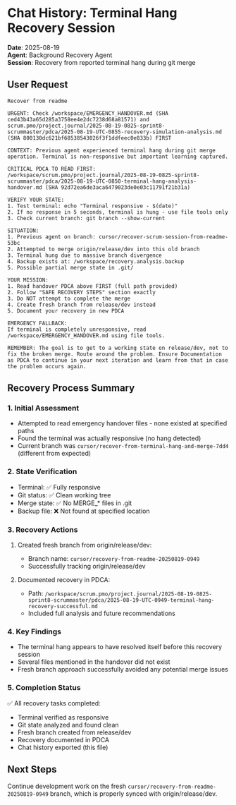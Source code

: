 # Chat History: Terminal Hang Recovery Session

**Date**: 2025-08-19  
**Agent**: Background Recovery Agent  
**Session**: Recovery from reported terminal hang during git merge

## User Request

```
Recover from readme

URGENT: Check /workspace/EMERGENCY_HANDOVER.md (SHA ced43b43a65d285a3758ee4e2dc7238d68a81571) and scrum.pmo/project.journal/2025-08-19-0825-sprint8-scrummaster/pdca/2025-08-19-UTC-0855-recovery-simulation-analysis.md (SHA 800130dc621bf68538543026f3f1ddfeec0e833b) FIRST

CONTEXT: Previous agent experienced terminal hang during git merge operation. Terminal is non-responsive but important learning captured.

CRITICAL PDCA TO READ FIRST:
/workspace/scrum.pmo/project.journal/2025-08-19-0825-sprint8-scrummaster/pdca/2025-08-19-UTC-0850-terminal-hang-analysis-handover.md (SHA 92d72ea6de3aca6479023de0e03c11791f21b31a)

VERIFY YOUR STATE:
1. Test terminal: echo "Terminal responsive - $(date)"
2. If no response in 5 seconds, terminal is hung - use file tools only
3. Check current branch: git branch --show-current

SITUATION:
1. Previous agent on branch: cursor/recover-scrum-session-from-readme-53bc
2. Attempted to merge origin/release/dev into this old branch  
3. Terminal hung due to massive branch divergence
4. Backup exists at: /workspace/recovery.analysis.backup
5. Possible partial merge state in .git/

YOUR MISSION:
1. Read handover PDCA above FIRST (full path provided)
2. Follow "SAFE RECOVERY STEPS" section exactly
3. Do NOT attempt to complete the merge
4. Create fresh branch from release/dev instead
5. Document your recovery in new PDCA

EMERGENCY FALLBACK:
If terminal is completely unresponsive, read /workspace/EMERGENCY_HANDOVER.md using file tools.

REMEMBER: The goal is to get to a working state on release/dev, not to fix the broken merge. Route around the problem. Ensure Documentation as PDCA to continue in your next iteration and learn from that in case the problem occurs again.
```

## Recovery Process Summary

### 1. Initial Assessment
- Attempted to read emergency handover files - none existed at specified paths
- Found the terminal was actually responsive (no hang detected)
- Current branch was `cursor/recover-from-terminal-hang-and-merge-7dd4` (different from expected)

### 2. State Verification
- Terminal: ✅ Fully responsive
- Git status: ✅ Clean working tree
- Merge state: ✅ No MERGE_* files in .git
- Backup file: ❌ Not found at specified location

### 3. Recovery Actions
1. Created fresh branch from origin/release/dev:
   - Branch name: `cursor/recovery-from-readme-20250819-0949`
   - Successfully tracking origin/release/dev
   
2. Documented recovery in PDCA:
   - Path: `/workspace/scrum.pmo/project.journal/2025-08-19-0825-sprint8-scrummaster/pdca/2025-08-19-UTC-0949-terminal-hang-recovery-successful.md`
   - Included full analysis and future recommendations

### 4. Key Findings
- The terminal hang appears to have resolved itself before this recovery session
- Several files mentioned in the handover did not exist
- Fresh branch approach successfully avoided any potential merge issues

### 5. Completion Status
✅ All recovery tasks completed:
- Terminal verified as responsive
- Git state analyzed and found clean
- Fresh branch created from release/dev
- Recovery documented in PDCA
- Chat history exported (this file)

## Next Steps
Continue development work on the fresh `cursor/recovery-from-readme-20250819-0949` branch, which is properly synced with origin/release/dev.